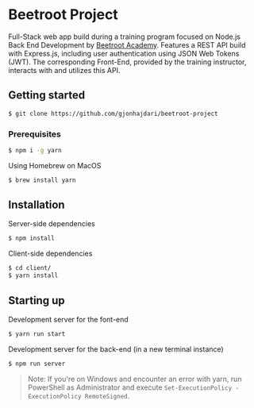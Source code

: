 # Beetroot Project

Full-Stack web app build during a training program focused on Node.js Back End Development by [Beetroot Academy](https://xk.beetroot.academy/). Features a REST API build with Express.js, including user authentication using JSON Web Tokens (JWT). The corresponding Front-End, provided by the training instructor, interacts with and utilizes this API.

## Getting started

```bash
$ git clone https://github.com/gjonhajdari/beetroot-project
```

### Prerequisites

```bash
$ npm i -g yarn
```

Using Homebrew on MacOS

```bash
$ brew install yarn
```

## Installation

Server-side dependencies

```bash
$ npm install
```

Client-side dependencies

```bash
$ cd client/
$ yarn install
```

## Starting up

Development server for the font-end

```bash
$ yarn run start
```

Development server for the back-end (in a new terminal instance)

```bash
$ npm run server
```

> Note: If you're on Windows and encounter an error with yarn, run PowerShell as Administrator and execute `Set-ExecutionPolicy - ExecutionPolicy RemoteSigned`.
